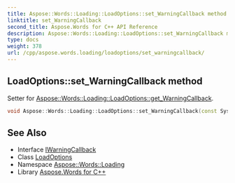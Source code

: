 ```yaml
---
title: Aspose::Words::Loading::LoadOptions::set_WarningCallback method
linktitle: set_WarningCallback
second_title: Aspose.Words for C++ API Reference
description: Aspose::Words::Loading::LoadOptions::set_WarningCallback method. Setter for Aspose::Words::Loading::LoadOptions::get_WarningCallback in C++.
type: docs
weight: 378
url: /cpp/aspose.words.loading/loadoptions/set_warningcallback/
---
```

## LoadOptions::set_WarningCallback method


Setter for [Aspose::Words::Loading::LoadOptions::get_WarningCallback](../get_warningcallback/).

```cpp
void Aspose::Words::Loading::LoadOptions::set_WarningCallback(const System::SharedPtr<Aspose::Words::IWarningCallback> &value)
```

## See Also

* Interface [IWarningCallback](../../../aspose.words/iwarningcallback/)
* Class [LoadOptions](../)
* Namespace [Aspose::Words::Loading](../../)
* Library [Aspose.Words for C++](../../../)
